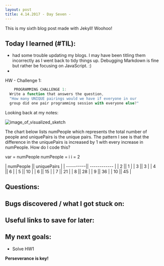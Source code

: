 ```yaml
---
layout: post
title: 4.14.2017 - Day Seven - 
---
```


This is my sixth blog post made with Jekyll! Woohoo! 

## Today I learned (#TIL):   

- had some trouble updating my blogs.  I may have been titling them incorrectly as I went back to tidy things up.  Debugging Markdown is fine but rather be focusing on JavaScript.  :)
- 


HW - Challenge 1:
```javascript
    PROGRAMMING CHALLENGE 1:   
  Write a function that answers the question,
  "How many UNIQUE pairings would we have if everyone in our
  group did one pair programming session with everyone else?"
```
Looking back at my notes:

![image_of_visualized_sketch](https://r7uaz0n.github.io/images/sketch1.jpg)

The chart below lists numPeople which represents the total number of people and uniquePairs is the unique pairs.  The pattern I see is that the difference in the uniquePairs is increased by 1 with every increase in numPeople. 
How do I code this?

var = numPeople 
numPeople = i
i = 2


| numPeople ||  uniquePairs |
| ----------|| ------------ |
| 2         ||    1         |
| 3         ||    3         |
| 4         ||    6         |
| 5         ||    10        |
| 6         ||    15        |
| 7         ||    21        |
| 8         ||    28        |
| 9         ||    36        |
| 10        ||    45        |



## Questions:



## Bugs discovered / what I got stuck on:


## Useful links to save for later:


## My next goals:

- Solve HW1



**Perseverance is key!**  







